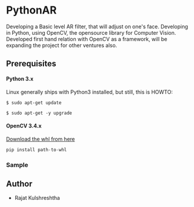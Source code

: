 # PythonAR

Developing a Basic level AR filter, that will adjust on one's face. Developing in Python, using OpenCV, the opensource library for Computer Vision. Developed first hand relation with OpenCV as a framework, will be expanding the project for other ventures also.

## Prerequisites

#### Python 3.x

Linux generally ships with Python3 installed, but still, this is HOWTO:

`$ sudo apt-get update`

`$ sudo apt-get -y upgrade`

#### OpenCV 3.4.x

[Download the whl from here](https://www.lfd.uci.edu/~gohlke/pythonlibs/)
 
```python
pip install path-to-whl
```
### Sample


## Author
* Rajat Kulshreshtha

